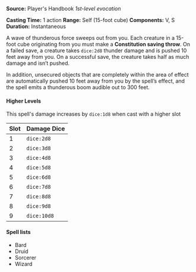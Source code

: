 **Source:** Player's Handbook
_1st-level evocation_

**Casting Time:** 1 action
**Range:** Self (15-foot cube)
**Components:** V, S
**Duration:** Instantaneous

A wave of thunderous force sweeps out from you. Each creature in a 15-foot cube originating from you must make a **Constitution saving throw**. On a failed save, a creature takes `dice:2d8` thunder damage and is pushed 10 feet away from you. On a successful save, the creature takes half as much damage and isn’t pushed.

In addition, unsecured objects that are completely within the area of effect are automatically pushed 10 feet away from you by the spell’s effect, and the spell emits a thunderous boom audible out to 300 feet.

#### Higher Levels
This spell's damage increases by `dice:1d8` when cast with a higher slot

| Slot | Damage Dice |
| ---- | ----------- |
| 1    | `dice:2d8`  |
| 2    | `dice:3d8`  |
| 3    | `dice:4d8`  |
| 4    | `dice:5d8`  |
| 5    | `dice:6d8`  |
| 6    | `dice:7d8`  |
| 7    | `dice:8d8`  |
| 8    | `dice:9d8`  |
| 9    | `dice:10d8` |
#### Spell lists
- Bard
- Druid
- Sorcerer
- Wizard
